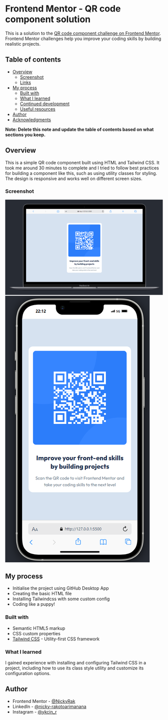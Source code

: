 # Frontend Mentor - QR code component solution

This is a solution to the [QR code component challenge on Frontend Mentor](https://www.frontendmentor.io/challenges/qr-code-component-iux_sIO_H). Frontend Mentor challenges help you improve your coding skills by building realistic projects.

## Table of contents

- [Overview](#overview)
  - [Screenshot](#screenshot)
  - [Links](#links)
- [My process](#my-process)
  - [Built with](#built-with)
  - [What I learned](#what-i-learned)
  - [Continued development](#continued-development)
  - [Useful resources](#useful-resources)
- [Author](#author)
- [Acknowledgments](#acknowledgments)

**Note: Delete this note and update the table of contents based on what sections you keep.**

## Overview

This is a simple QR code component built using HTML and Tailwind CSS. It took me around 30 minutes to complete and I tried to follow best practices for building a component like this, such as using utility classes for styling. The design is responsive and works well on different screen sizes.

### Screenshot

![](./screenshot.png)
![](./screenshot-responsive.png)

## My process

- Initialise the project using GitHub Desktop App
- Creating the basic HTML file
- Installing Tailwindcss with some custom config
- Coding like a puppy!

### Built with

- Semantic HTML5 markup
- CSS custom properties
- [Tailwind CSS](https://tailwindcss.com/) - Utility-first CSS framework

### What I learned

I gained experience with installing and configuring Tailwind CSS in a project, including how to use its class style utility and customize its configuration options.

## Author

- Frontend Mentor - [@NickyRak](https://www.frontendmentor.io/profile/NickyRak)
- LinkedIn - [@nicky-rakotoarimanana](https://www.linkedin.com/in/nicky-rakotoarimanana-488025262/)
- Instagram - [@ykcin_r](https://www.instagram.com/ykcin_r)
